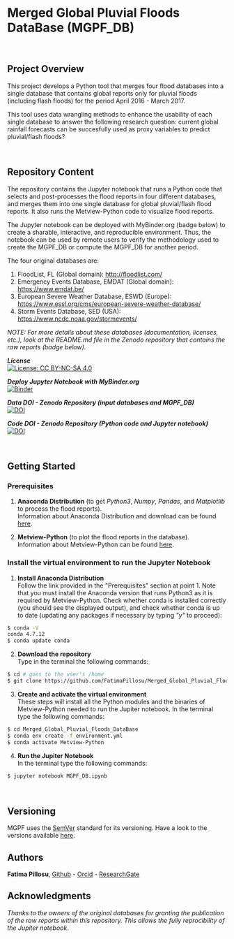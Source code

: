 # Merged Global Pluvial Floods DataBase (MGPF_DB)  

<p>&nbsp;</p>  

## Project Overview
This project develops a Python tool that merges four flood databases into a single database that contains global reports only for pluvial floods (including flash floods) for the period April 2016 - March 2017. 

This tool uses data wrangling methods to enhance the usability of each single database to answer the following research question: current global rainfall forecasts can be succesfully used as proxy variables to predict pluvial/flash floods? 
  
<p>&nbsp;</p>

## Repository Content
The repository contains the Jupyter notebook that runs a Python code that selects and post-processes the flood reports in four different databases, and merges them into one single database for global pluvial/flash flood reports. It also runs the Metview-Python code to visualize flood reports.

The Jupyter notebook can be deployed with MyBinder.org (badge below) to create a sharable, interactive, and reproducible environment. Thus, the notebook can be used by remote users to verify the methodology used to create the MGPF_DB or compute the MGPF_DB for another period.

The four original databases are:
1. FloodList, FL (Global domain): http://floodlist.com/
2. Emergency Events Database, EMDAT (Global domain): https://www.emdat.be/
3. European Severe Weather Database, ESWD (Europe): https://www.essl.org/cms/european-severe-weather-database/
4. Storm Events Database, SED (USA): https://www.ncdc.noaa.gov/stormevents/ 

_NOTE: For more details about these databases (documentation, licenses, etc.), look at the README.md file in the Zenodo repository that contains the raw reports (badge below)._

__*License*__  
[![License: CC BY-NC-SA 4.0](https://licensebuttons.net/l/by-nc-sa/4.0/80x15.png)](https://creativecommons.org/licenses/by-nc-sa/4.0/)

__*Deploy Jupyter Notebook with MyBinder.org*__     
[![Binder](https://mybinder.org/badge_logo.svg)](https://mybinder.org/v2/gh/FatimaPillosu/Test_JupyterNB_Bynder.git/master)     

__*Data DOI - Zenodo Repository (input databases and MGPF_DB)*__  
[![DOI](https://zenodo.org/badge/DOI/10.5281/zenodo.3479846.svg)](https://doi.org/10.5281/zenodo.3479846)

__*Code DOI - Zenodo Repository (Python code and Jupyter notebook)*__  
[![DOI](https://zenodo.org/badge/DOI/10.5281/zenodo.3479846.svg)](https://doi.org/10.5281/zenodo.3479846)


<p>&nbsp;</p>

## Getting Started

### Prerequisites

1. **Anaconda Distribution** (to get _Python3_, _Numpy_, _Pandas_, and _Matplotlib_ to process the flood reports).  
Information about Anaconda Distribution and download can be found [here](https://www.anaconda.com/distribution/).     

2. **Metview-Python** (to plot the flood reports in the database).  
Information about Metview-Python can be found [here](https://confluence.ecmwf.int/display/METV/Metview%27s+Python+Interface).   

### Install the virtual environment to run the Jupyter Notebook

1. **Install Anaconda Distribution**   
Follow the link provided in the "Prerequisites" section at point 1. Note that you must install the Anaconda version that runs Python3 as it is required by Metview-Python. Check whether conda is installed correctly (you should see the displayed output), and check whether conda is up to date (updating any packages if necessary by typing _"y"_ to proceed):
```sh
$ conda -V
conda 4.7.12
$ conda update conda
```

2. **Download the repository**  
Type in the terminal the following commands:
```sh
$ cd # goes to the user's /home
$ git clone https://github.com/FatimaPillosu/Merged_Global_Pluvial_Floods_DataBase.git
```

3. **Create and activate the virtual environment**  
These steps will install all the Python modules and the binaries  of Metview-Python needed to run the Jupiter notebook. In the terminal type the following commands:
```sh
$ cd Merged_Global_Pluvial_Floods_DataBase
$ conda env create -f environment.yml
$ conda activate Metview-Python
```

4. **Run the Jupiter Notebook**  
In the terminal type the following commands:
```sh
$ jupyter notebook MGPF_DB.ipynb
```


<p>&nbsp;</p>

## Versioning

MGPF uses the [SemVer](http://semver.org/) standard for its versioning. Have a look to the versions available [here](https://github.com/FatimaPillosu/Merged_Global_Pluvial_Floods_DataBase/releases). 

## Authors

**Fatima Pillosu**, [Github](https://github.com/FatimaPillosu) - [Orcid](https://orcid.org/0000-0001-8127-0990) - [ResearchGate](https://www.researchgate.net/profile/Fatima_Pillosu)

## Acknowledgments

_Thanks to the owners of the original databases for granting the publication of the raw reports within this repository. This allows the fully reprocibility of the Jupiter notebook_.
